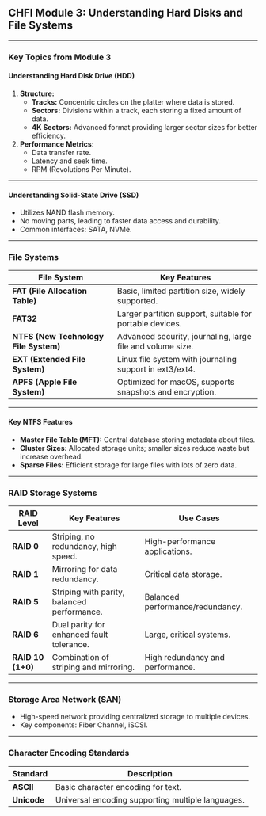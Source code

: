 ## **CHFI Module 3: Understanding Hard Disks and File Systems**

---

### **Key Topics from Module 3**

#### **Understanding Hard Disk Drive (HDD)**
1. **Structure:**
   - **Tracks:** Concentric circles on the platter where data is stored.
   - **Sectors:** Divisions within a track, each storing a fixed amount of data.
   - **4K Sectors:** Advanced format providing larger sector sizes for better efficiency.
2. **Performance Metrics:**
   - Data transfer rate.
   - Latency and seek time.
   - RPM (Revolutions Per Minute).

---

#### **Understanding Solid-State Drive (SSD)**
- Utilizes NAND flash memory.
- No moving parts, leading to faster data access and durability.
- Common interfaces: SATA, NVMe.

---

### **File Systems**
| **File System**     | **Key Features**                                                        |
|---------------------|-------------------------------------------------------------------------|
| **FAT (File Allocation Table)** | Basic, limited partition size, widely supported.                       |
| **FAT32**           | Larger partition support, suitable for portable devices.               |
| **NTFS (New Technology File System)** | Advanced security, journaling, large file and volume size.        |
| **EXT (Extended File System)** | Linux file system with journaling support in ext3/ext4.                  |
| **APFS (Apple File System)** | Optimized for macOS, supports snapshots and encryption.                   |

---

#### **Key NTFS Features**
- **Master File Table (MFT):** Central database storing metadata about files.
- **Cluster Sizes:** Allocated storage units; smaller sizes reduce waste but increase overhead.
- **Sparse Files:** Efficient storage for large files with lots of zero data.

---

### **RAID Storage Systems**
| **RAID Level**       | **Key Features**                             | **Use Cases**                  |
|----------------------|-----------------------------------------------|--------------------------------|
| **RAID 0**           | Striping, no redundancy, high speed.         | High-performance applications. |
| **RAID 1**           | Mirroring for data redundancy.               | Critical data storage.         |
| **RAID 5**           | Striping with parity, balanced performance.  | Balanced performance/redundancy. |
| **RAID 6**           | Dual parity for enhanced fault tolerance.    | Large, critical systems.       |
| **RAID 10 (1+0)**    | Combination of striping and mirroring.       | High redundancy and performance. |

---

### **Storage Area Network (SAN)**
- High-speed network providing centralized storage to multiple devices.
- Key components: Fiber Channel, iSCSI.

---

### **Character Encoding Standards**
| **Standard** | **Description**                                  |
|--------------|--------------------------------------------------|
| **ASCII**    | Basic character encoding for text.               |
| **Unicode**  | Universal encoding supporting multiple languages.|
